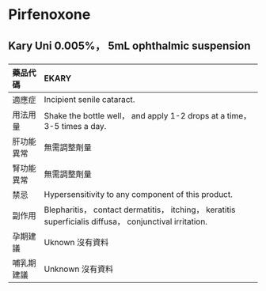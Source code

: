 # Pirfenoxone

## Kary Uni 0.005%， 5mL ophthalmic suspension

##### 

| 藥品代碼   | EKARY                                                                                                   |
|:-----------|:--------------------------------------------------------------------------------------------------------|
| 適應症     | Incipient senile cataract.                                                                              |
| 用法用量   | Shake the bottle well， and apply 1-2 drops at a time， 3-5 times a day.                                |
| 肝功能異常 | 無需調整劑量                                                                                            |
| 腎功能異常 | 無需調整劑量                                                                                            |
| 禁忌       | Hypersensitivity to any component of this product.                                                      |
| 副作用     | Blepharitis， contact dermatitis， itching， keratitis superficialis diffusa， conjunctival irritation. |
| 孕期建議   | Uknown 沒有資料                                                                                         |
| 哺乳期建議 | Unknown 沒有資料                                                                                        |

